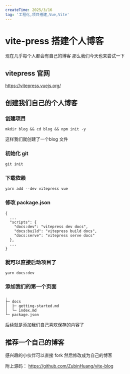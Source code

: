 ```yaml
---
createTime: 2025/3/16
tag: '工程化,项目搭建,Vue,Vite'
---
```



# vite-press 搭建个人博客

现在几乎每个人都会有自己的博客 那么我们今天也来尝试一下

## vitepress 官网

<https://vitepress.vuejs.org/>

## 创建我们自己的个人博客

### 创建项目

```
mkdir blog && cd blog && npm init -y 
```

这样我们就创建了一个blog 文件

### 初始化 git

```js
git init 
```

### 下载依赖

```js
yarn add --dev vitepress vue
```

### 修改 package.json

```
{
  ...
  "scripts": {
    "docs:dev": "vitepress dev docs",
    "docs:build": "vitepress build docs",
    "docs:serve": "vitepress serve docs"
  },
  ...
}

```

### 就可以直接启动项目了

```
yarn docs:dev
```

### 添加我们的第一个页面

```
.
├─ docs
│  ├─ getting-started.md
│  └─ index.md
└─ package.json

```

后续就是添加我们自己喜欢保存的内容了




## 推荐一个自己的博客

感兴趣的小伙伴可以直接 fork 然后修改成为自己的博客

附上源码：
<https://github.com/ZubinHuang/vite-blog>
